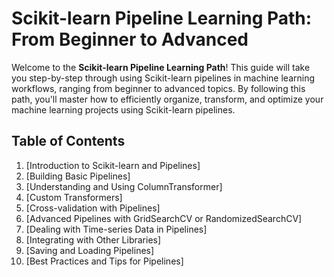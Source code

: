 # Scikit-learn Pipeline Learning Path: From Beginner to Advanced

Welcome to the **Scikit-learn Pipeline Learning Path**! This guide will take you step-by-step through using Scikit-learn pipelines in machine learning workflows, ranging from beginner to advanced topics. By following this path, you'll master how to efficiently organize, transform, and optimize your machine learning projects using Scikit-learn pipelines.

## Table of Contents

1. [Introduction to Scikit-learn and Pipelines]
2. [Building Basic Pipelines]
3. [Understanding and Using ColumnTransformer]
4. [Custom Transformers]
5. [Cross-validation with Pipelines]
6. [Advanced Pipelines with GridSearchCV or RandomizedSearchCV]
7. [Dealing with Time-series Data in Pipelines]
8. [Integrating with Other Libraries]
9. [Saving and Loading Pipelines]
10. [Best Practices and Tips for Pipelines]

